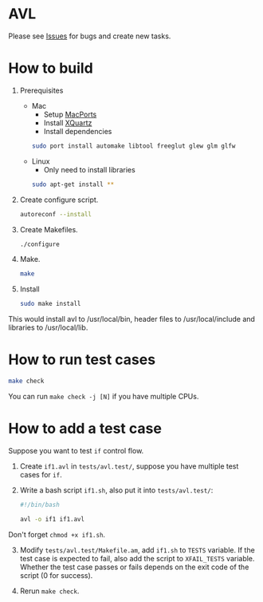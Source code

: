 AVL
===
Please see [Issues](https://github.com/wqfish/avl/issues) for bugs and create new tasks.

How to build
============

1. Prerequisites
	- Mac
		* Setup [MacPorts](http://guide.macports.org)
		* Install [XQuartz](https://xquartz.macosforge.org/)
		* Install dependencies
		```bash
		sudo port install automake libtool freeglut glew glm glfw
		```
	- Linux
		* Only need to install libraries
		```bash
		sudo apt-get install **
		```

2. Create configure script.
	```bash
	autoreconf --install
	```

3. Create Makefiles.
	```bash
	./configure
	```

4. Make.
	```bash
	make
	```

5. Install
	```bash
	sudo make install
	```
This would install avl to /usr/local/bin, header files to /usr/local/include
and libraries to /usr/local/lib.

How to run test cases
=====================

```bash
make check
```
You can run ```make check -j [N]``` if you have multiple CPUs.

How to add a test case
======================

Suppose you want to test ```if``` control flow.

1. Create ```if1.avl``` in ```tests/avl.test/```, suppose you have multiple test cases for ```if```.

2. Write a bash script ```if1.sh```, also put it into ```tests/avl.test/```:
	```bash
	#!/bin/bash
	
	avl -o if1 if1.avl
	```
Don't forget ```chmod +x if1.sh```.

3. Modify ```tests/avl.test/Makefile.am```, add ```if1.sh``` to ```TESTS``` variable.
If the test case is expected to fail, also add the script to ```XFAIL_TESTS``` variable.
Whether the test case passes or fails depends on the exit code of the script (0 for success).

4. Rerun ```make check```.
